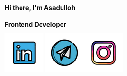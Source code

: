 ## Hi there, I'm Asadulloh 

## Frontend Developer

[![linkedin](https://github.com/Asat1llo/Asat1llo/blob/main/assets/linkedin.svg)](linkedin.com/in/asadulloh-iminjonov-b55549294) [![telegram](https://github.com/Asat1llo/Asat1llo/blob/main/assets/telegram.svg)](@asadull9h)[![instagram](https://github.com/Asat1llo/Asat1llo/blob/main/assets/instagram.svg)](https://instagram.com/asadulloh_iminjonov?igshid=M2RkZGJiMzhjOQ==)
